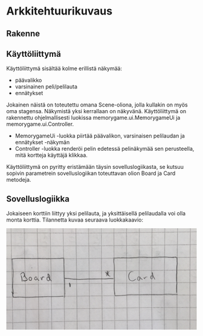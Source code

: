 # Arkkitehtuurikuvaus

## Rakenne
## Käyttöliittymä

Käyttöliittymä sisältää kolme erillistä näkymää:
- päävalikko
- varsinainen peli/pelilauta
- ennätykset

Jokainen näistä on toteutettu omana Scene-oliona, jolla kullakin on myös oma stagensa. Näkymistä yksi kerrallaan on näkyvänä. Käyttöliittymä on rakennettu ohjelmallisesti luokissa memorygame.ui.MemorygameUi ja memorygame.ui.Controller. 
- MemorygameUi -luokka piirtää päävalikon, varsinaisen pelilaudan ja ennätykset -näkymän
- Controller -luokka renderöi pelin edetessä pelinäkymää sen perusteella, mitä kortteja käyttäjä klikkaa.

Käyttöliittymä on pyritty eristämään täysin sovelluslogiikasta, se kutsuu sopivin parametrein sovelluslogiikan toteuttavan olion Board ja Card metodeja.


## Sovelluslogiikka

Jokaiseen korttiin liittyy yksi pelilauta, ja yksittäisellä pelilaudalla voi olla monta korttia. Tilannetta kuvaa seuraava luokkakaavio:

![Luokkakaavio](/dokumentaatio/kuvat/luokkakaavio.JPG) 




